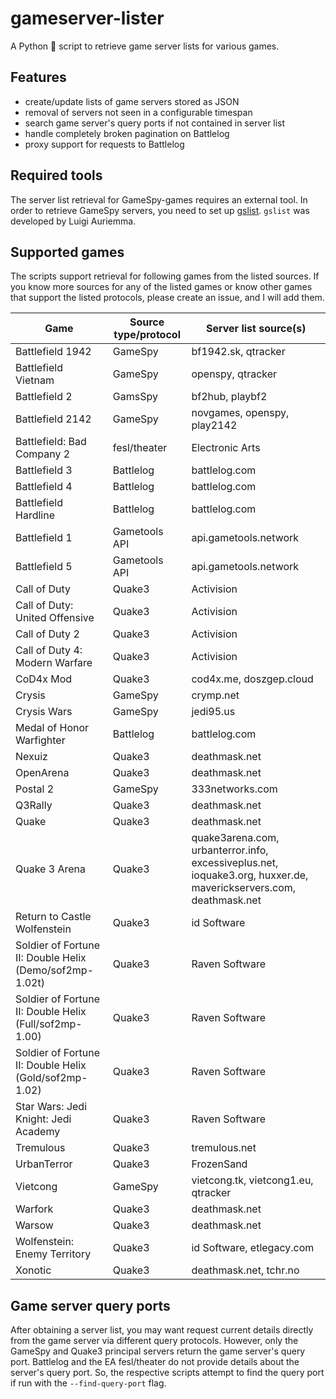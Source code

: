 # gameserver-lister

A Python 🐍 script to retrieve game server lists for various games.

## Features

- create/update lists of game servers stored as JSON
- removal of servers not seen in a configurable timespan
- search game server's query ports if not contained in server list
- handle completely broken pagination on Battlelog
- proxy support for requests to Battlelog

## Required tools

The server list retrieval for GameSpy-games requires an external tool. In order to retrieve GameSpy servers, you need to set up [gslist](http://aluigi.altervista.org/papers.htm#gslist). `gslist` was developed by Luigi Auriemma.

## Supported games

The scripts support retrieval for following games from the listed sources. If you know more sources for any of the listed games or know other games that support the listed protocols, please create an issue, and I will add them.

Game         | Source type/protocol | Server list source(s) 
-------------|---------------------|--------------
Battlefield 1942 | GameSpy | bf1942.sk, qtracker
Battlefield Vietnam | GameSpy | openspy, qtracker
Battlefield 2 | GamsSpy | bf2hub, playbf2
Battlefield 2142 | GameSpy | novgames, openspy, play2142
Battlefield: Bad Company 2 | fesl/theater| Electronic Arts 
Battlefield 3 | Battlelog | battlelog.com
Battlefield 4 | Battlelog | battlelog.com
Battlefield Hardline | Battlelog | battlelog.com
Battlefield 1 | Gametools API | api.gametools.network
Battlefield 5 | Gametools API | api.gametools.network
Call of Duty | Quake3 | Activision
Call of Duty: United Offensive | Quake3 | Activision
Call of Duty 2 | Quake3 | Activision
Call of Duty 4: Modern Warfare | Quake3 | Activision
CoD4x Mod | Quake3 | cod4x.me, doszgep.cloud
Crysis | GameSpy| crymp.net
Crysis Wars | GameSpy | jedi95.us
Medal of Honor Warfighter | Battlelog | battlelog.com
Nexuiz | Quake3 | deathmask.net
OpenArena | Quake3 | deathmask.net
Postal 2 | GameSpy | 333networks.com
Q3Rally | Quake3 | deathmask.net
Quake | Quake3 | deathmask.net
Quake 3 Arena | Quake3 | quake3arena.com, urbanterror.info, excessiveplus.net, ioquake3.org, huxxer.de, maverickservers.com, deathmask.net
Return to Castle Wolfenstein | Quake3 | id Software
Soldier of Fortune II: Double Helix (Demo/sof2mp-1.02t) | Quake3 | Raven Software
Soldier of Fortune II: Double Helix (Full/sof2mp-1.00) | Quake3 | Raven Software
Soldier of Fortune II: Double Helix (Gold/sof2mp-1.02) | Quake3 | Raven Software
Star Wars: Jedi Knight: Jedi Academy | Quake3 | Raven Software
Tremulous | Quake3 | tremulous.net
UrbanTerror | Quake3 | FrozenSand
Vietcong | GameSpy | vietcong.tk, vietcong1.eu, qtracker
Warfork | Quake3 | deathmask.net
Warsow | Quake3 | deathmask.net
Wolfenstein: Enemy Territory | Quake3 | id Software, etlegacy.com
Xonotic | Quake3 | deathmask.net, tchr.no

## Game server query ports

After obtaining a server list, you may want request current details directly from the game server via different query protocols. However, only the GameSpy and Quake3 principal servers return the game server's query port. Battlelog and the EA fesl/theater do not provide details about the server's query port. So, the respective scripts attempt to find the query port if run with the `--find-query-port` flag.